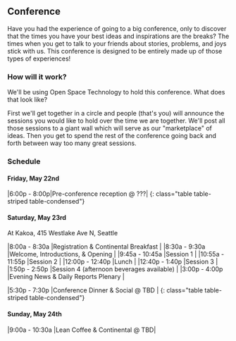 Conference
----------

Have you had the experience of going to a big conference, only to discover that the times you have your best ideas and inspirations are the breaks? The times when you get to talk to your friends about stories, problems, and joys stick with us. This conference is designed to be entirely made up of those types of experiences!

### How will it work?

We'll be using Open Space Technology to hold this conference. What does that look like?

First we'll get together in a circle and people (that's you) will announce the sessions you would like to hold over the time we are together. We'll post all those sessions to a giant wall which will serve as our "marketplace" of ideas. Then you get to spend the rest of the conference going back and forth between way too many great sessions.

### Schedule

#### Friday, May 22nd

|6:00p - 8:00p|Pre-conference reception @ ???|
{: class="table table-striped table-condensed"}

#### Saturday, May 23rd 
At Kakoa, 415 Westlake Ave N, Seattle

|8:00a - 8:30a   |Registration &amp; Continental Breakfast  |
|8:30a - 9:30a   |Welcome, Introductions, &amp; Opening     |
|9:45a - 10:45a |Session 1                                 |
|10:55a - 11:55p |Session 2                                 |
|12:00p - 12:40p  |Lunch                                     |
|12:40p - 1:40p   |Session 3                                 |
|1:50p - 2:50p   |Session 4 (afternoon beverages available) |
|3:00p - 4:00p   |Evening News &amp; Daily Reports Plenary  |

|5:30p - 7:30p   |Conference Dinner &amp; Social @ TBD            |
{: class="table table-striped table-condensed"}

#### Sunday, May 24th

|9:00a - 10:30a   |Lean Coffee &amp; Continental @ TBD|

